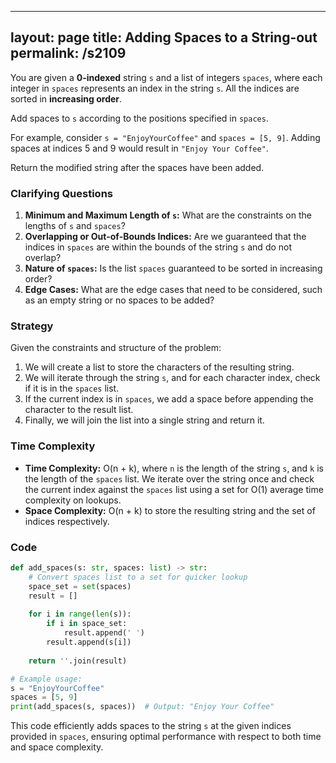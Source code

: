 
---
layout: page
title:  Adding Spaces to a String-out
permalink: /s2109
---

You are given a **0-indexed** string `s` and a list of integers `spaces`, where each integer in `spaces` represents an index in the string `s`. All the indices are sorted in **increasing order**.

Add spaces to `s` according to the positions specified in `spaces`.

For example, consider `s = "EnjoyYourCoffee"` and `spaces = [5, 9]`. Adding spaces at indices 5 and 9 would result in `"Enjoy Your Coffee"`.

Return the modified string after the spaces have been added.

### Clarifying Questions

1. **Minimum and Maximum Length of `s`:** What are the constraints on the lengths of `s` and `spaces`?
2. **Overlapping or Out-of-Bounds Indices:** Are we guaranteed that the indices in `spaces` are within the bounds of the string `s` and do not overlap?
3. **Nature of `spaces`:** Is the list `spaces` guaranteed to be sorted in increasing order?
4. **Edge Cases:** What are the edge cases that need to be considered, such as an empty string or no spaces to be added?

### Strategy

Given the constraints and structure of the problem:
1. We will create a list to store the characters of the resulting string.
2. We will iterate through the string `s`, and for each character index, check if it is in the `spaces` list.
3. If the current index is in `spaces`, we add a space before appending the character to the result list.
4. Finally, we will join the list into a single string and return it.

### Time Complexity

- **Time Complexity:** O(n + k), where `n` is the length of the string `s`, and `k` is the length of the `spaces` list. We iterate over the string once and check the current index against the `spaces` list using a set for O(1) average time complexity on lookups.
- **Space Complexity:** O(n + k) to store the resulting string and the set of indices respectively.

### Code

```python
def add_spaces(s: str, spaces: list) -> str:
    # Convert spaces list to a set for quicker lookup
    space_set = set(spaces)
    result = []
    
    for i in range(len(s)):
        if i in space_set:
            result.append(' ')
        result.append(s[i])
    
    return ''.join(result)

# Example usage:
s = "EnjoyYourCoffee"
spaces = [5, 9]
print(add_spaces(s, spaces))  # Output: "Enjoy Your Coffee"
```

This code efficiently adds spaces to the string `s` at the given indices provided in `spaces`, ensuring optimal performance with respect to both time and space complexity.